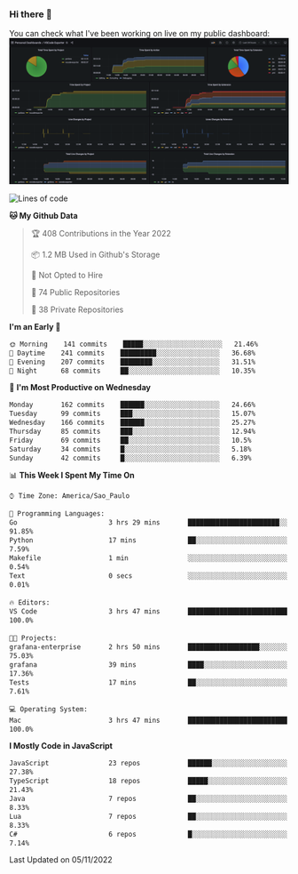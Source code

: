 ### Hi there 👋

<!--
**guicaulada/guicaulada** is a ✨ _special_ ✨ repository because its `README.md` (this file) appears on your GitHub profile.

Here are some ideas to get you started:

- 🔭 I’m currently working on ...
- 🌱 I’m currently learning ...
- 👯 I’m looking to collaborate on ...
- 🤔 I’m looking for help with ...
- 💬 Ask me about ...
- 📫 How to reach me: ...
- 😄 Pronouns: ...
- ⚡ Fun fact: ...
-->

You can check what I've been working on live on my public dashboard:
[![Grafana dashboard](./img/dashboard.png)](https://guicaulada.grafana.net/public-dashboards/e00f2ad838544b02826e8c075c05df45?orgId=1&refresh=30s)

<!--START_SECTION:waka-->
![Lines of code](https://img.shields.io/badge/From%20Hello%20World%20I%27ve%20Written-2.6%20million%20lines%20of%20code-blue)

**🐱 My Github Data** 

> 🏆 408 Contributions in the Year 2022
 > 
> 📦 1.2 MB Used in Github's Storage 
 > 
> 🚫 Not Opted to Hire
 > 
> 📜 74 Public Repositories 
 > 
> 🔑 38 Private Repositories  
 > 
**I'm an Early 🐤** 

```text
🌞 Morning    141 commits    █████░░░░░░░░░░░░░░░░░░░░   21.46% 
🌆 Daytime    241 commits    █████████░░░░░░░░░░░░░░░░   36.68% 
🌃 Evening    207 commits    ████████░░░░░░░░░░░░░░░░░   31.51% 
🌙 Night      68 commits     ██░░░░░░░░░░░░░░░░░░░░░░░   10.35%

```
📅 **I'm Most Productive on Wednesday** 

```text
Monday       162 commits    ██████░░░░░░░░░░░░░░░░░░░   24.66% 
Tuesday      99 commits     ███░░░░░░░░░░░░░░░░░░░░░░   15.07% 
Wednesday    166 commits    ██████░░░░░░░░░░░░░░░░░░░   25.27% 
Thursday     85 commits     ███░░░░░░░░░░░░░░░░░░░░░░   12.94% 
Friday       69 commits     ██░░░░░░░░░░░░░░░░░░░░░░░   10.5% 
Saturday     34 commits     █░░░░░░░░░░░░░░░░░░░░░░░░   5.18% 
Sunday       42 commits     █░░░░░░░░░░░░░░░░░░░░░░░░   6.39%

```


📊 **This Week I Spent My Time On** 

```text
⌚︎ Time Zone: America/Sao_Paulo

💬 Programming Languages: 
Go                       3 hrs 29 mins       ███████████████████████░░   91.85% 
Python                   17 mins             ██░░░░░░░░░░░░░░░░░░░░░░░   7.59% 
Makefile                 1 min               ░░░░░░░░░░░░░░░░░░░░░░░░░   0.54% 
Text                     0 secs              ░░░░░░░░░░░░░░░░░░░░░░░░░   0.01%

🔥 Editors: 
VS Code                  3 hrs 47 mins       █████████████████████████   100.0%

🐱‍💻 Projects: 
grafana-enterprise       2 hrs 50 mins       ██████████████████░░░░░░░   75.03% 
grafana                  39 mins             ████░░░░░░░░░░░░░░░░░░░░░   17.36% 
Tests                    17 mins             ██░░░░░░░░░░░░░░░░░░░░░░░   7.61%

💻 Operating System: 
Mac                      3 hrs 47 mins       █████████████████████████   100.0%

```

**I Mostly Code in JavaScript** 

```text
JavaScript               23 repos            ██████░░░░░░░░░░░░░░░░░░░   27.38% 
TypeScript               18 repos            █████░░░░░░░░░░░░░░░░░░░░   21.43% 
Java                     7 repos             ██░░░░░░░░░░░░░░░░░░░░░░░   8.33% 
Lua                      7 repos             ██░░░░░░░░░░░░░░░░░░░░░░░   8.33% 
C#                       6 repos             █░░░░░░░░░░░░░░░░░░░░░░░░   7.14%

```



 Last Updated on 05/11/2022
<!--END_SECTION:waka-->
